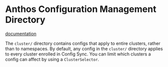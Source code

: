 # Anthos Configuration Management Directory

[documentation](https://cloud.google.com/anthos-config-management/docs/repo)

The `cluster/` directory contains configs that apply to entire clusters, rather
than to namespaces. By default, any config in the `cluster/` directory applies
to every cluster enrolled in Config Sync. You can limit which clusters a config
can affect by using a `ClusterSelector`.
